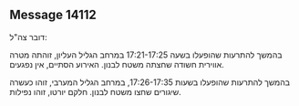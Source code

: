 ## Message 14112

דובר צה"ל:

בהמשך להתרעות שהופעלו בשעה 17:21-17:25 במרחב הגליל העליון, זוהתה מטרה אווירית חשודה שחצתה משטח לבנון. 
האירוע הסתיים, אין נפגעים.

בהמשך להתרעות שהופעלו בשעות 17:26-17:35, במרחב הגליל המערבי, זוהו כעשרה שיגורים שחצו משטח לבנון. חלקם יורטו, זוהו נפילות.

